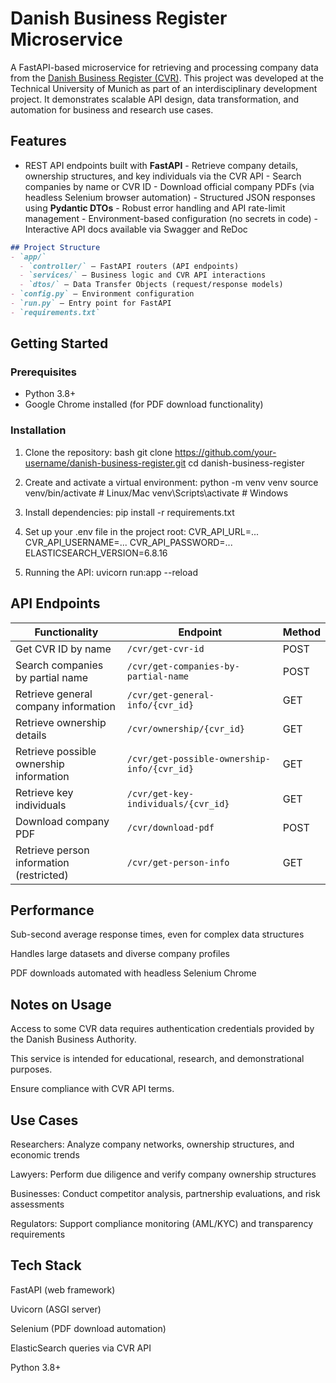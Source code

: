 # Danish Business Register Microservice 

A FastAPI-based microservice for retrieving and processing company data from the [Danish Business Register (CVR)](https://datacvr.virk.dk). This project was developed at the Technical University of Munich as part of an interdisciplinary development project. It demonstrates scalable API design, data transformation, and automation for business and research use cases. 

## Features
- REST API endpoints built with **FastAPI** - Retrieve company details, ownership structures, and key individuals via the CVR API - Search companies by name or CVR ID - Download official company PDFs (via headless Selenium browser automation) - Structured JSON responses using **Pydantic DTOs** - Robust error handling and API rate-limit management - Environment-based configuration (no secrets in code) - Interactive API docs available via Swagger and ReDoc 

```markdown
## Project Structure
- `app/`
  - `controller/` – FastAPI routers (API endpoints)
  - `services/` – Business logic and CVR API interactions
  - `dtos/` – Data Transfer Objects (request/response models)
- `config.py` – Environment configuration
- `run.py` – Entry point for FastAPI
- `requirements.txt`
```

## Getting Started 

### Prerequisites 
- Python 3.8+
- Google Chrome installed (for PDF download functionality)

### Installation 
1. Clone the repository:
   bash
   git clone https://github.com/your-username/danish-business-register.git
   cd danish-business-register

2. Create and activate a virtual environment:
   python -m venv venv
   source venv/bin/activate   # Linux/Mac
   venv\Scripts\activate      # Windows

3. Install dependencies:
   pip install -r requirements.txt

4. Set up your .env file in the project root:
   CVR_API_URL=...
   CVR_API_USERNAME=...
   CVR_API_PASSWORD=...
   ELASTICSEARCH_VERSION=6.8.16

5. Running the API:
   uvicorn run:app --reload

## API Endpoints

| Functionality                          | Endpoint                                       | Method |
|----------------------------------------|------------------------------------------------|--------|
| Get CVR ID by name                     | `/cvr/get-cvr-id`                              | POST   |
| Search companies by partial name        | `/cvr/get-companies-by-partial-name`           | POST   |
| Retrieve general company information    | `/cvr/get-general-info/{cvr_id}`               | GET    |
| Retrieve ownership details              | `/cvr/ownership/{cvr_id}`                      | GET    |
| Retrieve possible ownership information | `/cvr/get-possible-ownership-info/{cvr_id}`    | GET    |
| Retrieve key individuals                | `/cvr/get-key-individuals/{cvr_id}`            | GET    |
| Download company PDF                    | `/cvr/download-pdf`                            | POST   |
| Retrieve person information (restricted)| `/cvr/get-person-info`                         | GET    |


## Performance

Sub-second average response times, even for complex data structures

Handles large datasets and diverse company profiles

PDF downloads automated with headless Selenium Chrome

## Notes on Usage

Access to some CVR data requires authentication credentials provided by the Danish Business Authority.

This service is intended for educational, research, and demonstrational purposes.

Ensure compliance with CVR API terms.

## Use Cases

Researchers: Analyze company networks, ownership structures, and economic trends

Lawyers: Perform due diligence and verify company ownership structures

Businesses: Conduct competitor analysis, partnership evaluations, and risk assessments

Regulators: Support compliance monitoring (AML/KYC) and transparency requirements

## Tech Stack

FastAPI (web framework)

Uvicorn (ASGI server)

Selenium (PDF download automation)

ElasticSearch queries via CVR API

Python 3.8+
